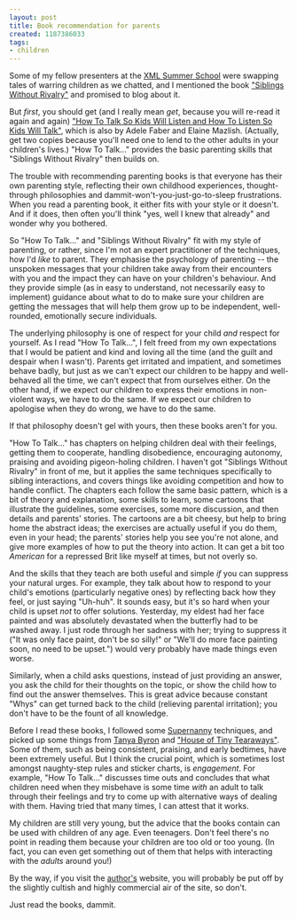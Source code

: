 ```yaml
---
layout: post
title: Book recommendation for parents
created: 1187386033
tags:
- children
---
```

Some of my fellow presenters at the [XML Summer School][1] were swapping tales of warring children as we chatted, and I mentioned the book ["Siblings Without Rivalry"][2] and promised to blog about it.

But *first*, you should get (and I really mean *get*, because you will re-read it again and again) ["How To Talk So Kids Will Listen and How To Listen So Kids Will Talk"][3], which is also by Adele Faber and Elaine Mazlish. (Actually, get two copies because you'll need one to lend to the other adults in your children's lives.) "How To Talk..." provides the basic parenting skills that "Siblings Without Rivalry" then builds on.

[1]: http://www.xmlsummerschool.com/ "XML Summer School, Oxford"
[2]: http://www.amazon.com/Siblings-Without-Rivalry-Help-Child/dp/1853406309 "Amazon: Siblings Without Rivalry"
[3]: http://www.amazon.com/Talk-Kids-Will-Listen-Child/dp/1853407054 "Amazon: How To Talk..."

<!--break-->

The trouble with recommending parenting books is that everyone has their own parenting style, reflecting their own childhood experiences, thought-through philosophies and dammit-won't-you-just-go-to-sleep frustrations. When you read a parenting book, it either fits with your style or it doesn't. And if it does, then often you'll think "yes, well I knew that already" and wonder why you bothered.

So "How To Talk..." and "Siblings Without Rivalry" fit with my style of parenting, or rather, since I'm not an expert practitioner of the techniques, how I'd *like* to parent. They emphasise the psychology of parenting -- the unspoken messages that your children take away from their encounters with you and the impact they can have on your children's behaviour. And they provide simple (as in easy to understand, not necessarily easy to implement) guidance about what to do to make sure your children are getting the messages that will help them grow up to be independent, well-rounded, emotionally secure individuals.

The underlying philosophy is one of respect for your child *and* respect for yourself. As I read "How To Talk...", I felt freed from my own expectations that I would be patient and kind and loving all the time (and the guilt and despair when I wasn't). Parents get irritated and impatient, and sometimes behave badly, but just as we can't expect our children to be happy and well-behaved all the time, we can't expect that from ourselves either. On the other hand, if we expect our children to express their emotions in non-violent ways, we have to do the same. If we expect our children to apologise when they do wrong, we have to do the same.

If that philosophy doesn't gel with yours, then these books aren't for you.

"How To Talk..." has chapters on helping children deal with their feelings, getting them to cooperate, handling disobedience, encouraging autonomy, praising and avoiding pigeon-holing children. I haven't got "Siblings Without Rivalry" in front of me, but it applies the same techniques specifically to sibling interactions, and covers things like avoiding competition and how to handle conflict. The chapters each follow the same basic pattern, which is a bit of theory and explanation, some skills to learn, some cartoons that illustrate the guidelines, some exercises, some more discussion, and then details and parents' stories. The cartoons are a bit cheesy, but help to bring home the abstract ideas; the exercises are actually useful if you do them, even in your head; the parents' stories help you see you're not alone, and give more examples of how to put the theory into action. It can get a bit too *American* for a repressed Brit like myself at times, but not overly so.

And the skills that they teach are both useful and simple *if* you can suppress your natural urges. For example, they talk about how to respond to your child's emotions (particularly negative ones) by reflecting back how they feel, or just saying "Uh-huh". It sounds easy, but it's so hard when your child is upset *not* to offer solutions. Yesterday, my eldest had her face painted and was absolutely devastated when the butterfly had to be washed away. I just rode through her sadness with her; trying to suppress it ("It was only face paint, don't be so silly!" or "We'll do more face painting soon, no need to be upset.") would very probably have made things even worse.

Similarly, when a child asks questions, instead of just providing an answer, you ask the child for their thoughts on the topic, or show the child how to find out the answer themselves. This is great advice because constant "Whys" can get turned back to the child (relieving parental irritation); you don't have to be the fount of all knowledge.

Before I read these books, I followed some [Supernanny][4] techniques, and picked up some things from [Tanya Byron][5] and ["House of Tiny Tearaways"][6]. Some of them, such as being consistent, praising, and early bedtimes, have been extremely useful. But I think the crucial point, which is sometimes lost amongst naughty-step rules and sticker charts, is *engagement*. For example, "How To Talk..." discusses time outs and concludes that what children need when they misbehave is some time *with* an adult to talk through their feelings and try to come up with alternative ways of dealing with them. Having tried that many times, I can attest that it works.

[4]: http://www.supernanny.co.uk/ "Supernanny website"
[5]: http://en.wikipedia.org/wiki/Tanya_Byron "Wikipedia: Tanya Byron"
[6]: http://www.bbc.co.uk/bbcthree/programmes/tiny_tearaways/ "BBC: House of Tiny Tearaways"

My children are still very young, but the advice that the books contain can be used with children of any age. Even teenagers. Don't feel there's no point in reading them because your children are too old or too young. (In fact, you can even get something out of them that helps with interacting with the *adults* around you!)

By the way, if you visit the [author's][7] website, you will probably be put off by the slightly cultish and highly commercial air of the site, so don't.

Just read the books, dammit.

[7]: http://www.fabermazlish.com/ "Faber Mazlish website"
